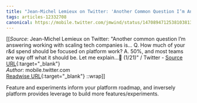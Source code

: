 ```yaml
---
title: "Jean-Michel Lemieux on Twitter: 'Another Common Question I’m Answering Working With Scaling Tech Companies Is… Q. How Much of Your R&d Spend Should Be Focused on Platform Work? A. 50%, and Most Teams Are Way Off What It Should Be. Let Me Explain…🧵 (1/21)' / Twitter (259626068)"
tags: articles-12332708
canonical: https://mobile.twitter.com/jmwind/status/1470894712538103813?s=21
---
```


[[_Source_: Jean-Michel Lemieux on Twitter: "Another common question I’m answering working with scaling tech companies is… Q. How much of your r&d spend should be focused on platform work? A. 50%, and most teams are way off what it should be. Let me explain…🧵 (1/21)" / Twitter - [Source URL](https://mobile.twitter.com/jmwind/status/1470894712538103813?s=21){:target="_blank"}<br>
_Author_: mobile.twitter.com<br>
[Readwise URL](https://readwise.io/open/259626068){:target="_blank"}
::wrap]]

Feature and experiments inform your platform roadmap, and inversely platform provides leverage to build more features/experiments.
